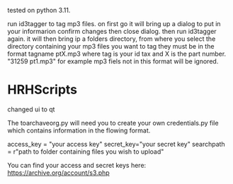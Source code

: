 tested on python 3.11.


run id3tagger to tag mp3 files. 
on first go it will bring up a dialog to put in your informarion
confirm changes then close dialog. then run id3tagger again. 
it will then bring ip a folders directory, from where you select the directory containing your mp3 files you want to tag
they must be in the format  tagname ptX.mp3 where tag is your id tax and X is the part number.  "31259 pt1.mp3" for example
mp3 fiels not in this format will be ignored.

# HRHScripts
changed ui to qt

The toarchaveorg.py will need you to create your own credentials.py file which contains information in the flowing format.

access_key = "your access key"
secret_key="your secret key"
searchpath = r"path to folder containing files you wish to upload"

You can find your access and secret keys here:
https://archive.org/account/s3.php